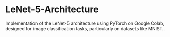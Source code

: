 # LeNet-5-Architecture
Implementation of the LeNet-5 architecture using PyTorch on Google Colab, designed for image classification tasks, particularly on datasets like MNIST..
